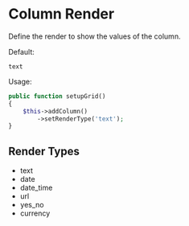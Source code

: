 Column Render
===

Define the render to show the values of the column.

Default:

```
text
```

Usage:

```php
public function setupGrid()
{
    $this->addColumn()
        ->setRenderType('text');
}
```

Render Types
------------

* text
* date
* date_time
* url
* yes_no
* currency
